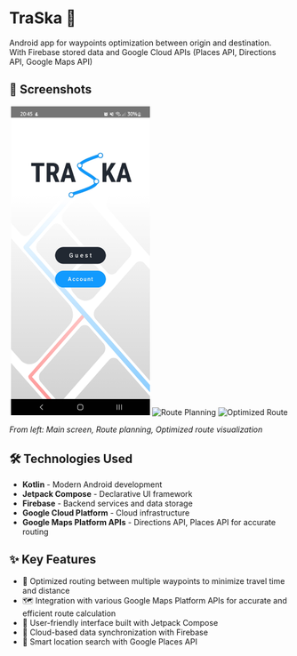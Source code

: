 # TraSka 📍

Android app for waypoints optimization between origin and destination. With Firebase stored data and Google Cloud APIs (Places API, Directions API, Google Maps API)

## 📱 Screenshots

<div align="center">
  <img src="main_screen.jpg" width="250" alt="Main Screen" />
  <img src="route_planning.png" width="250" alt="Route Planning" />
  <img src="optimized_route.png" width="250" alt="Optimized Route" />
</div>

*From left: Main screen, Route planning, Optimized route visualization*

## 🛠️ Technologies Used

- **Kotlin** - Modern Android development
- **Jetpack Compose** - Declarative UI framework
- **Firebase** - Backend services and data storage
- **Google Cloud Platform** - Cloud infrastructure
- **Google Maps Platform APIs** - Directions API, Places API for accurate routing

## ✨ Key Features

- 🎯 Optimized routing between multiple waypoints to minimize travel time and distance
- 🗺️ Integration with various Google Maps Platform APIs for accurate and efficient route calculation
- 🎨 User-friendly interface built with Jetpack Compose
- 💾 Cloud-based data synchronization with Firebase
- 📍 Smart location search with Google Places API
